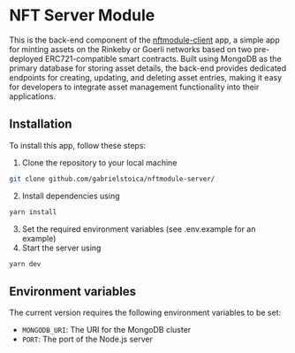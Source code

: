 # NFT Server Module

This is the back-end component of the [nftmodule-client](https://github.com/gabrielstoica/nftmodule-server) app, a simple app for minting assets on the Rinkeby or Goerli networks based on two pre-deployed ERC721-compatible smart contracts. Built using MongoDB as the primary database for storing asset details, the back-end provides dedicated endpoints for creating, updating, and deleting asset entries, making it easy for developers to integrate asset management functionality into their applications.

## Installation

To install this app, follow these steps:

1. Clone the repository to your local machine
```bash
git clone github.com/gabrielstoica/nftmodule-server/
```
2. Install dependencies using 
```bash
yarn install
```
3. Set the required environment variables (see .env.example for an example)
4. Start the server using 
```bash
yarn dev
```

## Environment variables
The current version requires the following environment variables to be set:

- `MONGODB_URI`: The URI for the MongoDB cluster
- `PORT`: The port of the Node.js server
